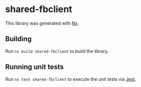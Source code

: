 # shared-fbclient

This library was generated with [Nx](https://nx.dev).

## Building

Run `nx build shared-fbclient` to build the library.

## Running unit tests

Run `nx test shared-fbclient` to execute the unit tests via [Jest](https://jestjs.io).
